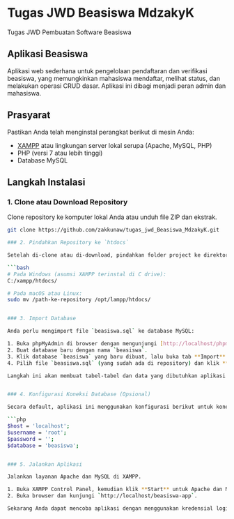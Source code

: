 # Tugas JWD Beasiswa MdzakyK

Tugas JWD Pembuatan Software Beasiswa

## Aplikasi Beasiswa

Aplikasi web sederhana untuk pengelolaan pendaftaran dan verifikasi beasiswa, yang memungkinkan mahasiswa mendaftar, melihat status, dan melakukan operasi CRUD dasar. Aplikasi ini dibagi menjadi peran admin dan mahasiswa.

## Prasyarat

Pastikan Anda telah menginstal perangkat berikut di mesin Anda:

- [XAMPP](https://www.apachefriends.org/index.html) atau lingkungan server lokal serupa (Apache, MySQL, PHP)
- PHP (versi 7 atau lebih tinggi)
- Database MySQL

## Langkah Instalasi

### 1. Clone atau Download Repository

Clone repository ke komputer lokal Anda atau unduh file ZIP dan ekstrak.

```bash
git clone https://github.com/zakkunaw/tugas_jwd_Beasiswa_MdzakyK.git

### 2. Pindahkan Repository ke `htdocs`

Setelah di-clone atau di-download, pindahkan folder project ke direktori `htdocs` di XAMPP Anda:

```bash
# Pada Windows (asumsi XAMPP terinstal di C drive):
C:/xampp/htdocs/

# Pada macOS atau Linux:
sudo mv /path-ke-repository /opt/lampp/htdocs/


### 3. Import Database

Anda perlu mengimport file `beasiswa.sql` ke database MySQL:

1. Buka phpMyAdmin di browser dengan mengunjungi [http://localhost/phpmyadmin](http://localhost/phpmyadmin).
2. Buat database baru dengan nama `beasiswa`.
3. Klik database `beasiswa` yang baru dibuat, lalu buka tab **Import**.
4. Pilih file `beasiswa.sql` (yang sudah ada di repository) dan klik **Go**.

Langkah ini akan membuat tabel-tabel dan data yang dibutuhkan aplikasi.


### 4. Konfigurasi Koneksi Database (Opsional)

Secara default, aplikasi ini menggunakan konfigurasi berikut untuk koneksi database:

```php
$host = 'localhost';
$username = 'root';
$password = '';
$database = 'beasiswa';


### 5. Jalankan Aplikasi

Jalankan layanan Apache dan MySQL di XAMPP.

1. Buka XAMPP Control Panel, kemudian klik **Start** untuk Apache dan MySQL.
2. Buka browser dan kunjungi `http://localhost/beasiswa-app`.

Sekarang Anda dapat mencoba aplikasi dengan menggunakan kredensial login sebagai admin atau mendaftar sebagai peserta beasiswa.

